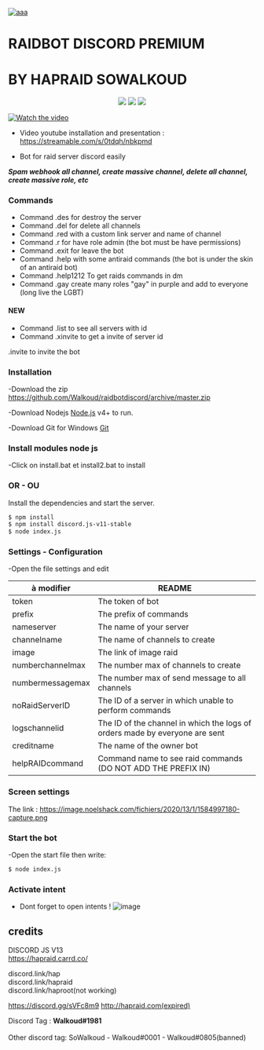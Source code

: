 [![aaa](https://media3.giphy.com/media/v1.Y2lkPTc5MGI3NjExZGUzYjk2NWE3NzZhZmRlNmYwMjk0OTY1OGIxNThiZmEzZWQwNGNjNyZlcD12MV9pbnRlcm5hbF9naWZzX2dpZklkJmN0PXM/TIj8cbzWYKnE9ul3ab/giphy.gif)](https://discord.link/hap)

# RAIDBOT DISCORD PREMIUM

# BY HAPRAID SOWALKOUD

<p align="center">
<a href="https://discord.link/hap"><img src="https://img.shields.io/github/watchers/Walkoud/raidbotdiscord?logoColor=purple&style=social"></a>
  <a href="https://discord.link/hap"><img src="https://img.shields.io/github/last-commit/Walkoud/raidbotdiscord"></a>
<a href="https://discord.link/hap"><img src="https://img.shields.io/discord/736923536475684974?label=Join%20HΛP&logo=discord&style=flat-square"></a>

</p>

[![Watch the video](d)](https://streamable.com/s/0tdqh/nbkpmd)

- Video youtube installation and presentation : https://streamable.com/s/0tdqh/nbkpmd

- Bot for raid server discord easily

**_Spam webhook all channel, create massive channel, delete all channel, create massive role, etc_**

### Commands

- Command .des for destroy the server
- Command .del for delete all channels
- Command .red with a custom link server and name of channel
- Command .r for have role admin (the bot must be have permissions)
- Command .exit for leave the bot
- Command .help with some antiraid commands (the bot is under the skin of an antiraid bot)
- Command .help1212 To get raids commands in dm
- Command .gay create many roles "gay" in purple and add to everyone (long live the LGBT)

#### NEW

- Command .list to see all servers with id
- Command .xinvite to get a invite of server id

.invite to invite the bot

### Installation

-Download the zip https://github.com/Walkoud/raidbotdiscord/archive/master.zip <br/>

-Download Nodejs [Node.js](https://nodejs.org/) v4+ to run. <br/>

-Download Git for Windows [Git](https://git-scm.com/download/win) <br/>

### Install modules node js

-Click on install.bat et install2.bat to install

### OR - OU

Install the dependencies and start the server.

```sh
$ npm install
$ npm install discord.js-v11-stable
$ node index.js
```

### Settings - Configuration

-Open the file settings and edit

| à modifier       | README                                                                      |
| ---------------- | --------------------------------------------------------------------------- |
| token            | The token of bot                                                            |
| prefix           | The prefix of commands                                                      |
| nameserver       | The name of your server                                                     |
| channelname      | The name of channels to create                                              |
| image            | The link of image raid                                                      |
| numberchannelmax | The number max of channels to create                                        |
| numbermessagemax | The number max of send message to all channels                              |
| noRaidServerID   | The ID of a server in which unable to perform commands                      |
| logschannelid    | The ID of the channel in which the logs of orders made by everyone are sent |
| creditname       | The name of the owner bot                                                   |
| helpRAIDcommand  | Command name to see raid commands (DO NOT ADD THE PREFIX IN)                |

### Screen settings

The link : https://image.noelshack.com/fichiers/2020/13/1/1584997180-capture.png

### Start the bot

-Open the start file then write:

```sh
$ node index.js
```

### Activate intent

- Dont forget to open intents !
  ![image](https://user-images.githubusercontent.com/38588921/174448017-f0bbefb4-de8f-4010-93ce-55f2eb58fe6c.png)

## credits

DISCORD JS V13
<br>
https://hapraid.carrd.co/ <br>

discord.link/hap <br/>
discord.link/hapraid <br/>
discord.link/haproot(not working) <br/>

https://discord.gg/sVFc8m9
http://hapraid.com(expired)

Discord Tag : **Walkoud#1981** <br/>
<br/>
Other discord tag: SoWalkoud - Walkoud#0001 - Walkoud#0805(banned) <br/>
